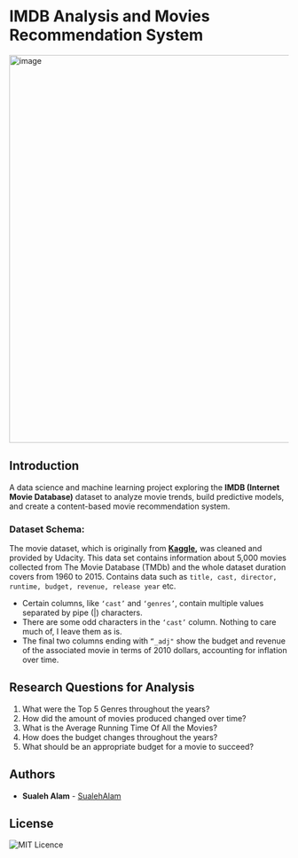 # IMDB Analysis and Movies Recommendation System

<img width="1400" height="700" alt="image" src="https://github.com/user-attachments/assets/298ab2fe-f71b-49bb-a092-a47ddcbf3588" />

## Introduction
A data science and machine learning project exploring the **IMDB (Internet Movie Database)** dataset to analyze movie trends, build predictive models, and create a content-based movie recommendation system.


### Dataset Schema:

The movie dataset, which is originally from **[Kaggle](https://www.kaggle.com/datasets/tmdb/tmdb-movie-metadata),** was cleaned and provided by Udacity. This data set contains information about 5,000 movies collected from The Movie Database (TMDb) and the whole dataset duration covers from 1960 to 2015. Contains data such as `title, cast, director, runtime, budget, revenue, release year` etc. 
- Certain columns, like `‘cast’` and `‘genres’`, contain multiple values separated by pipe (|) characters.
- There are some odd characters in the `‘cast’` column. Nothing to care much of, I leave them as is.
- The final two columns ending with `“_adj"` show the budget and revenue of the associated movie in terms of 2010 dollars, accounting for inflation over time.

## Research Questions for Analysis
 1. What were the Top 5 Genres throughout the years?
 2. How did the amount of movies produced changed over time?
 3. What is the Average Running Time Of All the Movies?
 4. How does the budget changes throughout the years?
 5. What should be an appropriate budget for a movie to succeed?


## Authors

* **Sualeh Alam** - [SualehAlam](https://github.com/sualehalam) 

## License 

![MIT Licence](https://badges.frapsoft.com/os/mit/mit.svg?v=103)
